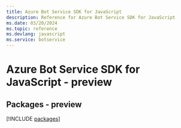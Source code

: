 ```yaml
---
title: Azure Bot Service SDK for JavaScript
description: Reference for Azure Bot Service SDK for JavaScript
ms.date: 03/20/2024
ms.topic: reference
ms.devlang: javascript
ms.service: botservice
---
```

# Azure Bot Service SDK for JavaScript - preview
## Packages - preview
[!INCLUDE [packages](bot-service-index.md)]